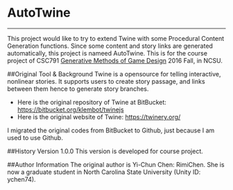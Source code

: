 # AutoTwine
---------
This project would like to try to extend Twine with some Procedural Content Generation functions. Since some content and story links are generated automatically, this project is nameed AutoTwine. This is for the course project of CSC791 [Generative Methods of Game Design](https://sites.google.com/a/ncsu.edu/generative-methods-f16/) 2016 Fall, in NCSU. 


##Original Tool & Background
Twine is a opensource for telling interactive, nonlinear stories. It supports users to create story passage, and links between them hence to generate story branches.

- Here is the original repository of Twine at BitBucket: https://bitbucket.org/klembot/twinejs
- Here is the original website of Twine: https://twinery.org/

I migrated the original codes from BitBucket to Github, just because I am used to use Github.


##History
Version 1.0.0  This version is developed for course project.

##Author Information
The original author is Yi-Chun Chen: RimiChen. She is now a graduate student in North Carolina State University (Unity ID: ychen74).

